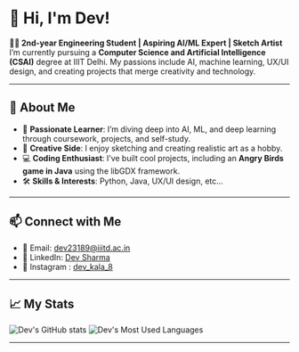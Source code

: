 # 👋 Hi, I'm Dev!

**👨‍💻 2nd-year Engineering Student | Aspiring AI/ML Expert | Sketch Artist**  
I’m currently pursuing a **Computer Science and Artificial Intelligence (CSAI)** degree at IIIT Delhi. My passions include AI, machine learning, UX/UI design, and creating projects that merge creativity and technology.  

---

## 🚀 About Me  
- 🌟 **Passionate Learner**: I’m diving deep into AI, ML, and deep learning through coursework, projects, and self-study.  
- 🎨 **Creative Side**: I enjoy sketching and creating realistic art as a hobby.  
- 💻 **Coding Enthusiast**: I’ve built cool projects, including an **Angry Birds game in Java** using the libGDX framework.  
- 🛠️ **Skills & Interests**: Python, Java, UX/UI design, etc...  

---

## 📫 Connect with Me  
- 📧 Email: [dev23189@iiitd.ac.in](mailto:dev23189@iiitd.ac.in)  
- 💼 LinkedIn: [Dev Sharma](https://linkedin.com/in/dev_sharma_iiitd)  
- 🎨 Instagram : [dev_kala_8](https://instagram.com/dev_kala_8)  
  
---

## 📈 My Stats  

![Dev's GitHub stats](https://github-readme-stats.vercel.app/api?username=devkala05&hide=stars&count_private=true&show_icons=true&theme=shadow_green)
![Dev's Most Used Languages](https://github-readme-stats.vercel.app/api/top-langs/?username=devkala05&theme=shadow_green&layout=compact)

---
